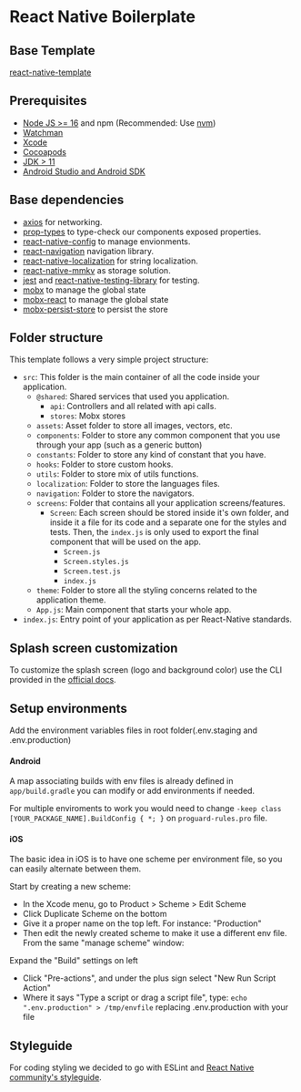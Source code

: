 # React Native Boilerplate

## Base Template

[react-native-template](https://github.com/moove-it/react-native-template)

## Prerequisites

- [Node JS >= 16](https://nodejs.org/) and npm (Recommended: Use [nvm](https://github.com/nvm-sh/nvm))
- [Watchman](https://facebook.github.io/watchman/)
- [Xcode](https://developer.apple.com/xcode/)
- [Cocoapods](https://cocoapods.org/)
- [JDK > 11](http://www.oracle.com/technetwork/java/javase/downloads/jdk8-downloads-2133151.html)
- [Android Studio and Android SDK](https://developer.android.com/studio/index.html)

## Base dependencies

- [axios](https://github.com/axios/axios) for networking.
- [prop-types](https://github.com/facebook/prop-types) to type-check our components exposed properties.
- [react-native-config](https://github.com/luggit/react-native-config) to manage envionments.
- [react-navigation](https://reactnavigation.org/) navigation library.
- [react-native-localization](https://github.com/stefalda/ReactNativeLocalization) for string localization.
- [react-native-mmkv](https://github.com/mrousavy/react-native-mmkv) as storage solution.
- [jest](https://facebook.github.io/jest/) and [react-native-testing-library](https://callstack.github.io/react-native-testing-library/) for testing.
- [mobx](https://mobx.js.org/README.html) to manage the global state
- [mobx-react](https://mobx.js.org/react-integration.html) to manage the global state
- [mobx-persist-store](https://github.com/quarrant/mobx-persist-store#readme) to persist the store

## Folder structure

This template follows a very simple project structure:

- `src`: This folder is the main container of all the code inside your application.
  - `@shared`: Shared services that used you application.
    - `api`: Controllers and all related with api calls.
    - `stores`: Mobx stores
  - `assets`: Asset folder to store all images, vectors, etc.
  - `components`: Folder to store any common component that you use through your app (such as a generic button)
  - `constants`: Folder to store any kind of constant that you have.
  - `hooks`: Folder to store custom hooks.
  - `utils`: Folder to store mix of utils functions.
  - `localization`: Folder to store the languages files.
  - `navigation`: Folder to store the navigators.
  - `screens`: Folder that contains all your application screens/features.
    - `Screen`: Each screen should be stored inside it's own folder, and inside it a file for its code and a separate one for the styles and tests. Then, the `index.js` is only used to export the final component that will be used on the app.
      - `Screen.js`
      - `Screen.styles.js`
      - `Screen.test.js`
      - `index.js`
  - `theme`: Folder to store all the styling concerns related to the application theme.
  - `App.js`: Main component that starts your whole app.
- `index.js`: Entry point of your application as per React-Native standards.

## Splash screen customization

To customize the splash screen (logo and background color) use the CLI provided in the [official docs](https://github.com/zoontek/react-native-bootsplash#assets-generation).

## Setup environments

Add the environment variables files in root folder(.env.staging and .env.production)

#### Android

A map associating builds with env files is already defined in `app/build.gradle` you can modify or add environments if needed.

For multiple enviroments to work you would need to change `-keep class [YOUR_PACKAGE_NAME].BuildConfig { *; }` on `proguard-rules.pro` file.

#### iOS

The basic idea in iOS is to have one scheme per environment file, so you can easily alternate between them.

Start by creating a new scheme:

- In the Xcode menu, go to Product > Scheme > Edit Scheme
- Click Duplicate Scheme on the bottom
- Give it a proper name on the top left. For instance: "Production"
- Then edit the newly created scheme to make it use a different env file. From the same "manage scheme" window:

Expand the "Build" settings on left

- Click "Pre-actions", and under the plus sign select "New Run Script Action"
- Where it says "Type a script or drag a script file", type: `echo ".env.production" > /tmp/envfile` replacing .env.production with your file

## Styleguide

For coding styling we decided to go with ESLint and [React Native community's styleguide](https://github.com/facebook/react-native/tree/master/packages/eslint-config-react-native-community#readme).
